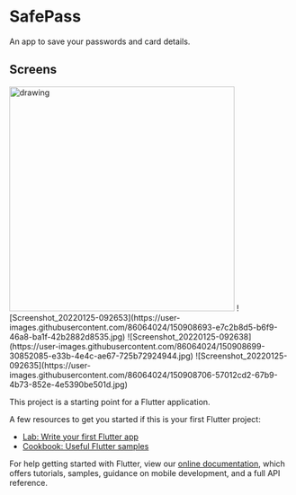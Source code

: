 # SafePass

An app to save your passwords and card details.

## Screens
<img src="https://user-images.githubusercontent.com/86064024/150908677-1e9c0208-e5bd-43bb-b06b-16e47e4652a1.jpg" alt="drawing" height="400"/>
![Screenshot_20220125-092653](https://user-images.githubusercontent.com/86064024/150908693-e7c2b8d5-b6f9-46a8-ba1f-42b2882d8535.jpg)
![Screenshot_20220125-092638](https://user-images.githubusercontent.com/86064024/150908699-30852085-e33b-4e4c-ae67-725b72924944.jpg)
![Screenshot_20220125-092635](https://user-images.githubusercontent.com/86064024/150908706-57012cd2-67b9-4b73-852e-4e5390be501d.jpg)


This project is a starting point for a Flutter application.

A few resources to get you started if this is your first Flutter project:

- [Lab: Write your first Flutter app](https://flutter.dev/docs/get-started/codelab)
- [Cookbook: Useful Flutter samples](https://flutter.dev/docs/cookbook)

For help getting started with Flutter, view our
[online documentation](https://flutter.dev/docs), which offers tutorials,
samples, guidance on mobile development, and a full API reference.
